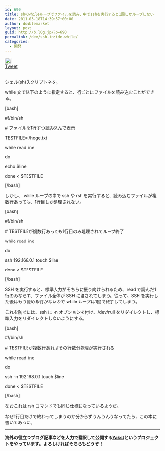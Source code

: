 ```yaml
---
id: 690
title: shのwhileループでファイルを読み、中でsshを実行すると1回しかループしない
date: 2011-03-18T14:39:57+00:00
author: doublemarket
layout: post
guid: http://b.l0g.jp/?p=690
permalink: /dev/ssh-inside-while/
categories:
  - 開発
---
```

<div class='wp_social_bookmarking_light'>
  <div class="wsbl_hatena_button">
    <a href="http://b.hatena.ne.jp/entry/http://b.l0g.jp/dev/ssh-inside-while/" class="hatena-bookmark-button" data-hatena-bookmark-title="shのwhileループでファイルを読み、中でsshを実行すると1回しかループしない" data-hatena-bookmark-layout="standard" title="このエントリーをはてなブックマークに追加"> <img src="//b.hatena.ne.jp/images/entry-button/button-only@2x.png" alt="このエントリーをはてなブックマークに追加" width="20" height="20" style="border: none;" /></a>
  </div>
  
  <div class="wsbl_facebook_like">
    <div id="fb-root">
    </div><fb:like href="http://b.l0g.jp/dev/ssh-inside-while/" layout="button_count" action="like" width="100" share="false" show_faces="false" ></fb:like>
  </div>
  
  <div class="wsbl_twitter">
    <a href="https://twitter.com/share" class="twitter-share-button"{count} data-url="http://b.l0g.jp/dev/ssh-inside-while/" data-text="shのwhileループでファイルを読み、中でsshを実行すると1回しかループしない" data-via="dblmkt " data-lang="ja">Tweet</a>
  </div>
  
  <div class="wsbl_google_plus_one">
    <g:plusone size="medium" annotation="none" href="http://b.l0g.jp/dev/ssh-inside-while/" ></g:plusone>
  </div>
</div>

<br class='wp_social_bookmarking_light_clear' />

シェル(sh)スクリプトネタ。

while 文で以下のように指定すると、行ごとにファイルを読み込むことができる。

[bash]
  
#!/bin/sh

\# ファイルを1行ずつ読み込んで表示

TESTFILE=./hoge.txt

while read line
  
do
      
echo $line
  
done < $TESTFILE
  
[/bash]

しかし、 while ループの中で ssh や rsh を実行すると、読み込むファイルが複数行あっても、1行目しか処理されない。

[bash]
  
#!/bin/sh

\# TESTFILEが複数行あっても1行目のみ処理されてループ終了

while read line
  
do
      
ssh 192.168.0.1 touch $line
  
done < $TESTFILE
  
[/bash]

SSH を実行すると、標準入力がそちらに振り向けられるため、read で読んだ1行のみならず、ファイル全体が SSH に渡されてしまう。従って、SSH を実行した後はもう読める行がないので while ループは1回で終了してしまう。

これを防ぐには、ssh に -n オプションを付け、/dev/null をリダイレクトし、標準入力をリダイレクトしないようにする。

[bash]
  
#!/bin/sh

\# TESTFILEが複数行あればその行数分処理が実行される

while read line
  
do
      
ssh -n 192.168.0.1 touch $line
  
done < $TESTFILE
  
[/bash]

なおこれは rsh コマンドでも同じ仕様になっているようだ。

なぜ1行目だけで終わってしまうのか分からずうんうんうなってたら、この本に書いてあった。



* * *

**海外の役立つブログ記事などを人力で翻訳して公開する[Yakst](https://yakst.com/ja)というプロジェクトをやっています。よろしければそちらもどうぞ！**